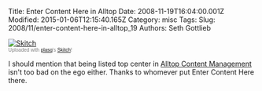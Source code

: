 Title: Enter Content Here in Alltop
Date: 2008-11-19T16:04:00.001Z
Modified: 2015-01-06T12:15:40.165Z
Category: misc
Tags: 
Slug: 2008/11/enter-content-here-in-alltop_19
Authors: Seth Gottlieb

<div class="thumbnail"><a href="http://skitch.com/sggottlieb/hdpx/skitch"><img alt="Skitch" src="http://img.skitch.com/20081119-dfbw3sfw4x2ndnm3hxhijk3fmr.preview.jpg"/></a><br/><span style="font-family: Lucida Grande, Trebuchet, sans-serif, Helvetica, Arial; font-size: 10px; color: #808080">Uploaded with <a href="http://plasq.com/">plasq</a>'s <a href="http://skitch.com">Skitch</a>!</span></div>

  
I should mention that being listed top center in [Alltop Content Management](http://content.alltop.com/) isn't too bad on the ego either.  Thanks to whomever put Enter Content Here there.
